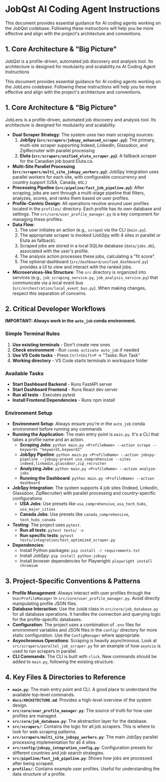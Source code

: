# JobQst AI Coding Agent Instructions

This document provides essential guidance for AI coding agents working on the JobQst codebase. Following these instructions will help you be more effective and align with the project's architecture and conventions.

## 1. Core Architecture & "Big Picture"

JobQst is a profile-driven, automated job discovery and analysis tool. Its architecture is designed for modularity and scalability.ns AI Coding Agent Instructions

This document provides essential guidance for AI coding agents working on the JobLens codebase. Following these instructions will help you be more effective and align with the project's architecture and conventions.

## 1. Core Architecture & "Big Picture"

JobLens is a profile-driven, automated job discovery and analysis tool. Its architecture is designed for modularity and scalability.

- **Dual Scraper Strategy**: The system uses two main scraping sources:
    1.  **JobSpy (`src/scrapers/jobspy_enhanced_scraper.py`)**: The primary, multi-site scraper supporting Indeed, LinkedIn, Glassdoor, and ZipRecruiter with parallel processing
    2.  **Eluta (`src/scrapers/unified_eluta_scraper.py`)**: A fallback scraper for the Canadian job board Eluta.ca.
- **Multi-Site Parallel Processing (`src/scrapers/multi_site_jobspy_workers.py`)**: JobSpy integration uses parallel workers for each site, with configurable concurrency and country support (USA, Canada, etc.)
- **Processing Pipeline (`src/pipeline/fast_job_pipeline.py`)**: After scraping, jobs are sent through a multi-stage pipeline that filters, analyzes, scores, and ranks them based on user profiles.
- **Profile-Centric Design**: All operations revolve around user profiles located in the `profiles/` directory. Each profile has its own database and settings. The `src/core/user_profile_manager.py` is a key component for managing these profiles.
- **Data Flow**:
    1.  The user initiates an action (e.g., `scrape`) via the CLI (`main.py`).
    2.  The appropriate scraper is invoked (JobSpy with 4 sites in parallel or Eluta as fallback).
    3.  Scraped jobs are stored in a local SQLite database (`data/jobs.db`), associated with the user's profile.
    4.  The analysis action processes these jobs, calculating a "fit score".
    5.  The optional dashboard (`src/dashboard/unified_dashboard.py`) provides a UI to view and interact with the ranked jobs.
- **Microservices-like Structure**: The `src` directory is organized into services (e.g., `job_scraping_service.py`, `job_analysis_service.py`) that communicate via a local event bus (`src/orchestration/local_event_bus.py`). When making changes, respect this separation of concerns.

## 2. Critical Developer Workflows

**IMPORTANT: Always work in the `auto_job` conda environment.**

### Simple Terminal Rules

1. **Use existing terminals** - Don't create new ones
2. **Check environment** - Run `conda activate auto_job` if needed
3. **Use VS Code tasks** - Press `Ctrl+Shift+P` → "Tasks: Run Task"
4. **Working directory** - VS Code starts terminals in workspace folder

### Available Tasks
- **Start Dashboard Backend** - Runs FastAPI server
- **Start Dashboard Frontend** - Runs React dev server  
- **Run all tests** - Executes pytest
- **Install Frontend Dependencies** - Runs npm install

### Environment Setup
- **Environment Setup**: Always ensure you're in the `auto_job` conda environment before running any commands
- **Running the Application**: The main entry point is `main.py`. It's a CLI that takes a profile name and an action.
    - **Scraping Jobs**: `python main.py <ProfileName> --action scrape --keywords "keyword1,keyword2"`
    - **JobSpy Pipeline**: `python main.py <ProfileName> --action jobspy-pipeline --jobspy-preset usa_comprehensive --sites indeed,linkedin,glassdoor,zip_recruiter`
    - **Analyzing Jobs**: `python main.py <ProfileName> --action analyze-jobs`
    - **Running the Dashboard**: `python main.py <ProfileName> --action dashboard`
- **JobSpy Integration**: The system supports 4 job sites (Indeed, LinkedIn, Glassdoor, ZipRecruiter) with parallel processing and country-specific configurations
    - **USA Jobs**: Use presets like `usa_comprehensive`, `usa_tech_hubs`, `usa_major_cities`
    - **Canada Jobs**: Use presets like `canada_comprehensive`, `tech_hubs_canada`
- **Testing**: The project uses `pytest`.
    - **Run all tests**: `pytest tests/ -v`
    - **Run specific tests**: `pytest tests/integration/test_optimized_scraper.py`
- **Dependencies**:
    - Install Python packages: `pip install -r requirements.txt`
    - Install JobSpy: `pip install python-jobspy`
    - Install browser dependencies for Playwright: `playwright install chromium`

## 3. Project-Specific Conventions & Patterns

- **Profile Management**: Always interact with user profiles through the `UserProfileManager` in `src/core/user_profile_manager.py`. Avoid directly manipulating profile JSON files.
- **Database Interaction**: Use the `JobDB` class in `src/core/job_database.py` for all database operations. It handles the connection and querying logic for the profile-specific databases.
- **Configuration**: The project uses a combination of `.env` files for environment variables and JSON files in the `config/` directory for more static configuration. Use the `ConfigManager` where appropriate.
- **Asynchronous Operations**: Scraping is heavily asynchronous. Look at `src/scrapers/parallel_job_scraper.py` for an example of how `asyncio` is used to run scrapers in parallel.
- **CLI Commands**: The CLI is built with `click`. New commands should be added to `main.py`, following the existing structure.

## 4. Key Files & Directories to Reference

- **`main.py`**: The main entry point and CLI. A good place to understand the available top-level commands.
- **`docs/ARCHITECTURE.md`**: Provides a high-level overview of the system design.
- **`src/core/user_profile_manager.py`**: The source of truth for how user profiles are managed.
- **`src/core/job_database.py`**: The abstraction layer for the database.
- **`src/scrapers/`**: Contains the logic for all job scrapers. This is where to look for web scraping patterns.
- **`src/scrapers/multi_site_jobspy_workers.py`**: The main JobSpy parallel processing implementation for all 4 sites.
- **`src/config/jobspy_integration_config.py`**: Configuration presets for different countries and job search strategies.
- **`src/pipeline/fast_job_pipeline.py`**: Shows how jobs are processed after being scraped.
- **`profiles/`**: Contains example user profiles. Useful for understanding the data structure of a profile.
